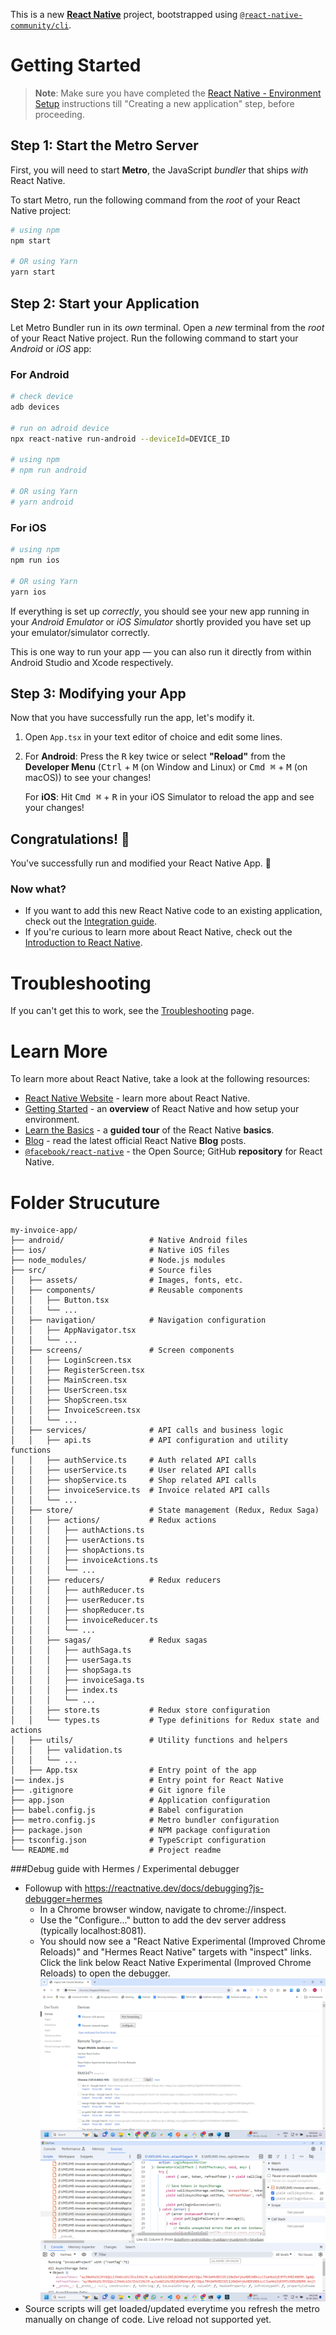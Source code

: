 This is a new [**React Native**](https://reactnative.dev) project, bootstrapped using [`@react-native-community/cli`](https://github.com/react-native-community/cli).

# Getting Started

>**Note**: Make sure you have completed the [React Native - Environment Setup](https://reactnative.dev/docs/environment-setup) instructions till "Creating a new application" step, before proceeding.

## Step 1: Start the Metro Server

First, you will need to start **Metro**, the JavaScript _bundler_ that ships _with_ React Native.

To start Metro, run the following command from the _root_ of your React Native project:

```bash
# using npm
npm start

# OR using Yarn
yarn start
```

## Step 2: Start your Application

Let Metro Bundler run in its _own_ terminal. Open a _new_ terminal from the _root_ of your React Native project. Run the following command to start your _Android_ or _iOS_ app:

### For Android

```bash
# check device 
adb devices

# run on adroid device 
npx react-native run-android --deviceId=DEVICE_ID

# using npm
# npm run android

# OR using Yarn
# yarn android
```

### For iOS

```bash
# using npm
npm run ios

# OR using Yarn
yarn ios
```

If everything is set up _correctly_, you should see your new app running in your _Android Emulator_ or _iOS Simulator_ shortly provided you have set up your emulator/simulator correctly.

This is one way to run your app — you can also run it directly from within Android Studio and Xcode respectively.

## Step 3: Modifying your App

Now that you have successfully run the app, let's modify it.

1. Open `App.tsx` in your text editor of choice and edit some lines.
2. For **Android**: Press the <kbd>R</kbd> key twice or select **"Reload"** from the **Developer Menu** (<kbd>Ctrl</kbd> + <kbd>M</kbd> (on Window and Linux) or <kbd>Cmd ⌘</kbd> + <kbd>M</kbd> (on macOS)) to see your changes!

   For **iOS**: Hit <kbd>Cmd ⌘</kbd> + <kbd>R</kbd> in your iOS Simulator to reload the app and see your changes!

## Congratulations! :tada:

You've successfully run and modified your React Native App. :partying_face:

### Now what?

- If you want to add this new React Native code to an existing application, check out the [Integration guide](https://reactnative.dev/docs/integration-with-existing-apps).
- If you're curious to learn more about React Native, check out the [Introduction to React Native](https://reactnative.dev/docs/getting-started).

# Troubleshooting

If you can't get this to work, see the [Troubleshooting](https://reactnative.dev/docs/troubleshooting) page.

# Learn More

To learn more about React Native, take a look at the following resources:

- [React Native Website](https://reactnative.dev) - learn more about React Native.
- [Getting Started](https://reactnative.dev/docs/environment-setup) - an **overview** of React Native and how setup your environment.
- [Learn the Basics](https://reactnative.dev/docs/getting-started) - a **guided tour** of the React Native **basics**.
- [Blog](https://reactnative.dev/blog) - read the latest official React Native **Blog** posts.
- [`@facebook/react-native`](https://github.com/facebook/react-native) - the Open Source; GitHub **repository** for React Native.

# Folder Strucuture 
```
my-invoice-app/
├── android/                   # Native Android files
├── ios/                       # Native iOS files
├── node_modules/              # Node.js modules
├── src/                       # Source files
│   ├── assets/                # Images, fonts, etc.
│   ├── components/            # Reusable components
│   │   ├── Button.tsx
│   │   └── ...
│   ├── navigation/            # Navigation configuration
│   │   ├── AppNavigator.tsx
│   │   └── ...
│   ├── screens/               # Screen components
│   │   ├── LoginScreen.tsx
│   │   ├── RegisterScreen.tsx
│   │   ├── MainScreen.tsx
│   │   ├── UserScreen.tsx
│   │   ├── ShopScreen.tsx
│   │   ├── InvoiceScreen.tsx
│   │   └── ...
│   ├── services/              # API calls and business logic
│   │   ├── api.ts             # API configuration and utility functions
│   │   ├── authService.ts     # Auth related API calls
│   │   ├── userService.ts     # User related API calls
│   │   ├── shopService.ts     # Shop related API calls
│   │   ├── invoiceService.ts  # Invoice related API calls
│   │   └── ...
│   ├── store/                 # State management (Redux, Redux Saga)
│   │   ├── actions/           # Redux actions
│   │   │   ├── authActions.ts
│   │   │   ├── userActions.ts
│   │   │   ├── shopActions.ts
│   │   │   ├── invoiceActions.ts
│   │   │   └── ...
│   │   ├── reducers/          # Redux reducers
│   │   │   ├── authReducer.ts
│   │   │   ├── userReducer.ts
│   │   │   ├── shopReducer.ts
│   │   │   ├── invoiceReducer.ts
│   │   │   └── ...
│   │   ├── sagas/             # Redux sagas
│   │   │   ├── authSaga.ts
│   │   │   ├── userSaga.ts
│   │   │   ├── shopSaga.ts
│   │   │   ├── invoiceSaga.ts
│   │   │   ├── index.ts
│   │   │   └── ...
│   │   ├── store.ts           # Redux store configuration
│   │   └── types.ts           # Type definitions for Redux state and actions
│   ├── utils/                 # Utility functions and helpers
│   │   ├── validation.ts
│   │   └── ...
│   ├── App.tsx                # Entry point of the app
|── index.js                   # Entry point for React Native
├── .gitignore                 # Git ignore file
├── app.json                   # Application configuration
├── babel.config.js            # Babel configuration
├── metro.config.js            # Metro bundler configuration
├── package.json               # NPM package configuration
├── tsconfig.json              # TypeScript configuration
└── README.md                  # Project readme
```
###Debug guide with Hermes / Experimental debugger 
- Followup with https://reactnative.dev/docs/debugging?js-debugger=hermes
  - In a Chrome browser window, navigate to chrome://inspect.
  - Use the "Configure..." button to add the dev server address (typically localhost:8081).
  - You should now see a "React Native Experimental (Improved Chrome Reloads)" and "Hermes React Native" targets with "inspect" links. Click the link below React Native Experimental (Improved Chrome Reloads)
  to open the debugger.
  ![alt text](image.png)
  ![alt text](image-1.png)
- Source scripts will get loaded/updated everytime you refresh the metro manually on change of code. Live reload not supported yet. 





